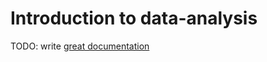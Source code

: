 # Introduction to data-analysis

TODO: write [great documentation](http://jacobian.org/writing/what-to-write/)
